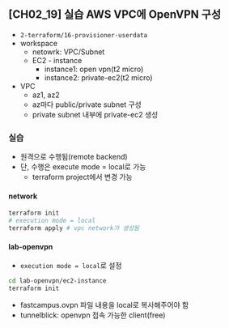 ## [CH02_19] 실습 AWS VPC에 OpenVPN 구성
- `2-terraform/16-provisioner-userdata`
- workspace
  - netowrk: VPC/Subnet
  - EC2 - instance
    - instance1: open vpn(t2 micro)
    - instance2: private-ec2(t2 micro)
- VPC
  - az1, az2
  - az마다 public/private subnet 구성
  - private subnet 내부에 private-ec2 생성

### 실습
- 원격으로 수행됨(remote backend)
- 단, 수행은 execute mode = local로 가능
  - terraform project에서 변경 가능 

#### network
```bash
terraform init
# execution mode = local
terraform apply # vpc network가 생성됨
```

#### lab-openvpn
- `execution mode = local`로 설정
```bash
cd lab-openvpn/ec2-instance
terraform init
```
- fastcampus.ovpn 파일 내용을 local로 복사해주어야 함
- tunnelblick: openvpn 접속 가능한 client(free)